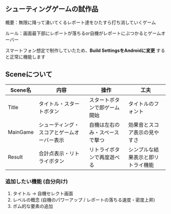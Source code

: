 ## シューティングゲームの試作品

概要：無限に降って湧いてくるレポート達をひたすら打ち消していくゲーム

ルール：画面最下部にレポートが落ちるor自機がレポートにぶつかるとゲームオーバー

スマートフォン想定で制作していたため、**Build SettingsをAndroidに変更** すると正常に機能します


## Sceneについて
| Scene名 | 内容 | 操作 | 工夫 |
|-------|-----------------------|----------------------|----------------------|
| Title | タイトル・スタートボタン | スタートボタンで即ゲーム開始 | タイトルのフォント |
| MainGame | シューティング・スコアとゲームオーバー表示 | 自機は左右のみ・スペースで撃つ | 効果音とスコア表示の見やすさ |
| Result | 合計点表示・リトライボタン | リトライボタンで再度遊べる | シンプルな結果表示と即リトライ機能 |


### 追加したい機能 (自分向け)
1. タイトル → 自機セレクト画面
2. レベルの概念 (自機のパワーアップ / レポートの落ちる速度・密度上昇)
3. ボム的な要素の追加
